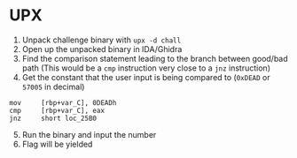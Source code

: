 # UPX
1. Unpack challenge binary with `upx -d chall`
2. Open up the unpacked binary in IDA/Ghidra 
3. Find the comparison statement leading to the branch between good/bad path (This would be a `cmp` instruction very close to a `jnz` instruction)
4. Get the constant that the user input is being compared to (`0xDEAD` or `57005` in decimal)
```
mov     [rbp+var_C], 0DEADh
cmp     [rbp+var_C], eax
jnz     short loc_25B0
```
5. Run the binary and input the number
6. Flag will be yielded